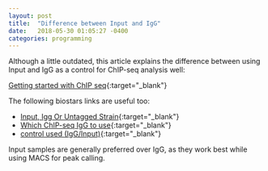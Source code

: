 ```yaml
---
layout: post
title:  "Difference between Input and IgG"
date:   2018-05-30 01:05:27 -0400
categories: programming
---
```

Although a little outdated, this article explains the difference between using Input and IgG as a control for ChIP-seq analysis well:

[Getting started with ChIP seq](https://epigenie.com/guide-getting-started-with-chip-seq/){:target="_blank"}

The following biostars links are useful too:

* [Input, Igg Or Untagged Strain](https://www.biostars.org/p/15817/){:target="_blank"}
* [Which ChIP-seq IgG to use](https://www.biostars.org/p/215222/){:target="_blank"}
* [control used (IgG/Input)](https://www.biostars.org/p/300621/]){:target="_blank"}

Input samples are generally preferred over IgG, as they work best while using MACS for peak calling.
